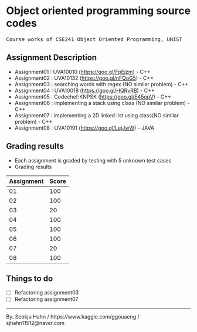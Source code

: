 # Object oriented programming source codes
<pre>
Course works of CSE241 Object Oriented Programming, UNIST
</pre>

## Assignment Description
* Assignment01 : UVA10010                                 (https://goo.gl/FpEjzm) - C++
* Assignment02 : UVA10132                                 (https://goo.gl/nFQoG5) - C++ 
* Assignment03 : searching words with regex               (NO similar problem)    - C++
* Assignment04 : UVA10018                                 (https://goo.gl/HQRvRB) - C++
* Assignment05 : Codechef:KNPSK                           (https://goo.gl/E45opV) - C++
* Assignment06 : implementing a stack using class         (NO similar problem)    - C++
* Assignment07 : implementing a 2D linked list using class(NO similar problem)    - C++
* Assignment08 : UVA10191                                 (https://goo.gl/LejJwW) - JAVA

## Grading results
* Each assignment is graded by testing with 5 unknown test cases
* Grading results

Assignment | Score 
------------ | ------------ 
01 | 100 
02 | 100  
03 | 20
04 | 100
05 | 100
06 | 100
07 | 20
08 | 100

## Things to do
* [ ] Refactoring assignment03
* [ ] Refactoring assignment07

<hr>
By. Seokju Hahn / https://www.kaggle.com/ggouaeng / sjhahn11512@naver.com
